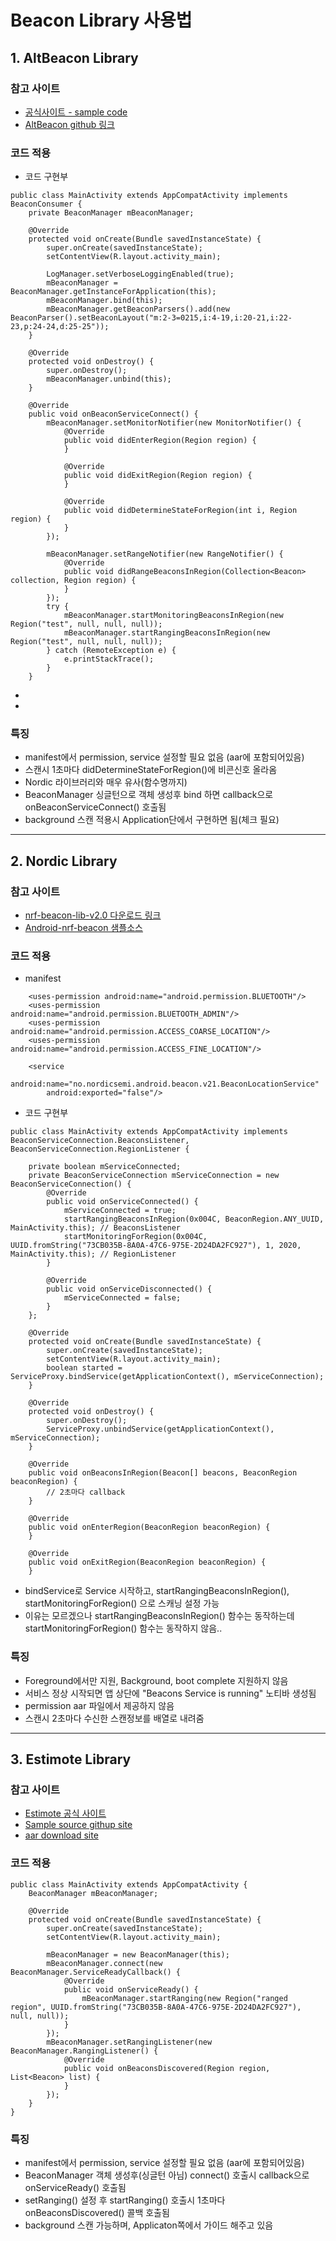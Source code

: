 # Beacon Library 사용법

## 1. AltBeacon Library

### 참고 사이트
* [공식사이트 - sample code](http://altbeacon.github.io/android-beacon-library/samples.html)
* [AltBeacon github 링크](https://github.com/AltBeacon/android-beacon-library)

### 코드 적용
* 코드 구현부
```Android
public class MainActivity extends AppCompatActivity implements BeaconConsumer {
    private BeaconManager mBeaconManager;

    @Override
    protected void onCreate(Bundle savedInstanceState) {
        super.onCreate(savedInstanceState);
        setContentView(R.layout.activity_main);
        
        LogManager.setVerboseLoggingEnabled(true);
        mBeaconManager = BeaconManager.getInstanceForApplication(this);
        mBeaconManager.bind(this);
        mBeaconManager.getBeaconParsers().add(new BeaconParser().setBeaconLayout("m:2-3=0215,i:4-19,i:20-21,i:22-23,p:24-24,d:25-25"));
    }

    @Override
    protected void onDestroy() {
        super.onDestroy();
        mBeaconManager.unbind(this);
    }

    @Override
    public void onBeaconServiceConnect() {
        mBeaconManager.setMonitorNotifier(new MonitorNotifier() {
            @Override
            public void didEnterRegion(Region region) {
            }

            @Override
            public void didExitRegion(Region region) {
            }

            @Override
            public void didDetermineStateForRegion(int i, Region region) {
            }
        });

        mBeaconManager.setRangeNotifier(new RangeNotifier() {
            @Override
            public void didRangeBeaconsInRegion(Collection<Beacon> collection, Region region) {              
            }
        });
        try {
            mBeaconManager.startMonitoringBeaconsInRegion(new Region("test", null, null, null));
            mBeaconManager.startRangingBeaconsInRegion(new Region("test", null, null, null));
        } catch (RemoteException e) {
            e.printStackTrace();
        }
    }
```
* 
*

### 특징
* manifest에서 permission, service 설정할 필요 없음 (aar에 포함되어있음)
* 스캔시 1초마다 didDetermineStateForRegion()에 비콘신호 올라옴
* Nordic 라이브러리와 매우 유사(함수명까지)
* BeaconManager 싱글턴으로 객체 생성후 bind 하면 callback으로 onBeaconServiceConnect() 호출됨
* background 스캔 적용시 Application단에서 구현하면 됨(체크 필요)


---


## 2. Nordic Library

### 참고 사이트
* [nrf-beacon-lib-v2.0 다운로드 링크](https://github.com/NordicSemiconductor/Android-nRF-Beacon/blob/master/app/libs/nrf-beacon-lib-v2.0.aar)
* [Android-nrf-beacon 샘플소스](https://github.com/NordicSemiconductor/Android-nRF-Beacon)


### 코드 적용

* manifest
```Android
	<uses-permission android:name="android.permission.BLUETOOTH"/>
    <uses-permission android:name="android.permission.BLUETOOTH_ADMIN"/>
    <uses-permission android:name="android.permission.ACCESS_COARSE_LOCATION"/>
    <uses-permission android:name="android.permission.ACCESS_FINE_LOCATION"/>

	<service
    	android:name="no.nordicsemi.android.beacon.v21.BeaconLocationService"
        android:exported="false"/>
```

* 코드 구현부
```Android
public class MainActivity extends AppCompatActivity implements BeaconServiceConnection.BeaconsListener, BeaconServiceConnection.RegionListener {

    private boolean mServiceConnected;
    private BeaconServiceConnection mServiceConnection = new BeaconServiceConnection() {
        @Override
        public void onServiceConnected() {
            mServiceConnected = true;
            startRangingBeaconsInRegion(0x004C, BeaconRegion.ANY_UUID, MainActivity.this); // BeaconsListener
            startMonitoringForRegion(0x004C, UUID.fromString("73CB035B-8A0A-47C6-975E-2D24DA2FC927"), 1, 2020, MainActivity.this); // RegionListener 
        }

        @Override
        public void onServiceDisconnected() {
            mServiceConnected = false;
        }
    };

    @Override
    protected void onCreate(Bundle savedInstanceState) {
        super.onCreate(savedInstanceState);
        setContentView(R.layout.activity_main);
        boolean started = ServiceProxy.bindService(getApplicationContext(), mServiceConnection);
    }

    @Override
    protected void onDestroy() {
        super.onDestroy();
        ServiceProxy.unbindService(getApplicationContext(), mServiceConnection);
    }

    @Override
    public void onBeaconsInRegion(Beacon[] beacons, BeaconRegion beaconRegion) {
		// 2초마다 callback
    }

    @Override
    public void onEnterRegion(BeaconRegion beaconRegion) {
    }

    @Override
    public void onExitRegion(BeaconRegion beaconRegion) {
    }
```
* bindService로 Service 시작하고, startRangingBeaconsInRegion(), startMonitoringForRegion() 으로 스캐닝 설정 가능
* 이유는 모르겠으나 startRangingBeaconsInRegion() 함수는 동작하는데 startMonitoringForRegion() 함수는 동작하지 않음.. 
### 특징
* Foreground에서만 지원, Background, boot complete 지원하지 않음
* 서비스 정상 시작되면 앱 상단에 "Beacons Service is running" 노티바 생성됨
* permission aar 파일에서 제공하지 않음
* 스캔시 2초마다 수신한 스캔정보를 배열로 내려줌

---
## 3. Estimote Library
### 참고 사이트
* [Estimote 공식 사이트](http://developer.estimote.com/android/tutorial/part-1-setting-up/#add-estimote-sdk)
* [Sample source githup site](https://github.com/Estimote/Android-SDK/releases)
* [aar download site](https://jcenter.bintray.com/com/estimote/sdk/)

### 코드 적용
```Android
public class MainActivity extends AppCompatActivity {
    BeaconManager mBeaconManager;

    @Override
    protected void onCreate(Bundle savedInstanceState) {
        super.onCreate(savedInstanceState);
        setContentView(R.layout.activity_main);

        mBeaconManager = new BeaconManager(this);
        mBeaconManager.connect(new BeaconManager.ServiceReadyCallback() {
            @Override
            public void onServiceReady() {
                mBeaconManager.startRanging(new Region("ranged region", UUID.fromString("73CB035B-8A0A-47C6-975E-2D24DA2FC927"), null, null));
            }
        });
        mBeaconManager.setRangingListener(new BeaconManager.RangingListener() {
            @Override
            public void onBeaconsDiscovered(Region region, List<Beacon> list) {
            }
        });
    }
}
```

### 특징
* manifest에서 permission, service 설정할 필요 없음 (aar에 포함되어있음)
* BeaconManager 객체 생성후(싱글턴 아님) connect() 호출시 callback으로 onServiceReady() 호출됨
* setRanging() 설정 후 startRanging() 호출시 1초마다 onBeaconsDiscovered() 콜백 호출됨
* background 스캔 가능하며, Applicaton쪽에서 가이드 해주고 있음
